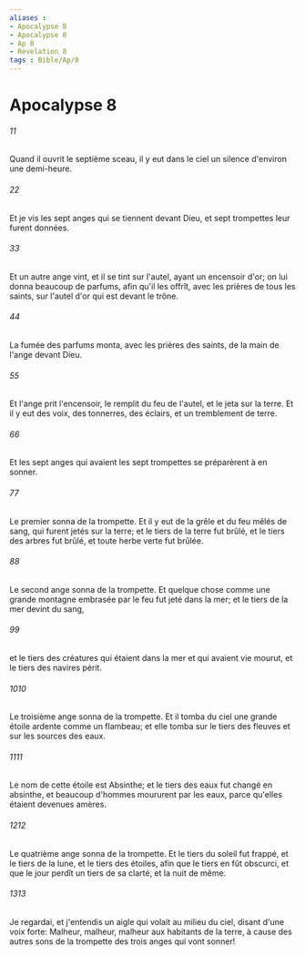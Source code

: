 ```yaml
---
aliases : 
- Apocalypse 8
- Apocalypse 8
- Ap 8
- Revelation 8
tags : Bible/Ap/8
---
```


# Apocalypse 8

###### 11
Quand il ouvrit le septième sceau, il y eut dans le ciel un silence d'environ une demi-heure.
###### 22
Et je vis les sept anges qui se tiennent devant Dieu, et sept trompettes leur furent données.
###### 33
Et un autre ange vint, et il se tint sur l'autel, ayant un encensoir d'or; on lui donna beaucoup de parfums, afin qu'il les offrît, avec les prières de tous les saints, sur l'autel d'or qui est devant le trône.
###### 44
La fumée des parfums monta, avec les prières des saints, de la main de l'ange devant Dieu.
###### 55
Et l'ange prit l'encensoir, le remplit du feu de l'autel, et le jeta sur la terre. Et il y eut des voix, des tonnerres, des éclairs, et un tremblement de terre.
###### 66
Et les sept anges qui avaient les sept trompettes se préparèrent à en sonner.
###### 77
Le premier sonna de la trompette. Et il y eut de la grêle et du feu mêlés de sang, qui furent jetés sur la terre; et le tiers de la terre fut brûlé, et le tiers des arbres fut brûlé, et toute herbe verte fut brûlée.
###### 88
Le second ange sonna de la trompette. Et quelque chose comme une grande montagne embrasée par le feu fut jeté dans la mer; et le tiers de la mer devint du sang,
###### 99
et le tiers des créatures qui étaient dans la mer et qui avaient vie mourut, et le tiers des navires périt.
###### 1010
Le troisième ange sonna de la trompette. Et il tomba du ciel une grande étoile ardente comme un flambeau; et elle tomba sur le tiers des fleuves et sur les sources des eaux.
###### 1111
Le nom de cette étoile est Absinthe; et le tiers des eaux fut changé en absinthe, et beaucoup d'hommes moururent par les eaux, parce qu'elles étaient devenues amères.
###### 1212
Le quatrième ange sonna de la trompette. Et le tiers du soleil fut frappé, et le tiers de la lune, et le tiers des étoiles, afin que le tiers en fût obscurci, et que le jour perdît un tiers de sa clarté, et la nuit de même.
###### 1313
Je regardai, et j'entendis un aigle qui volait au milieu du ciel, disant d'une voix forte: Malheur, malheur, malheur aux habitants de la terre, à cause des autres sons de la trompette des trois anges qui vont sonner!
